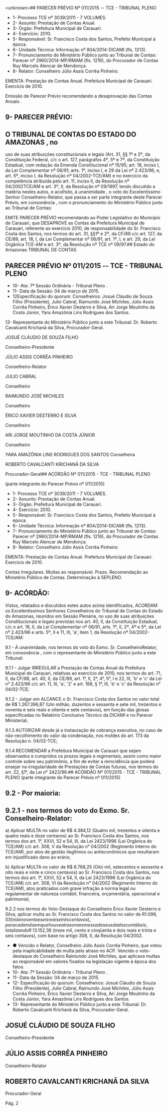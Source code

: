 &lt;unknown&gt;## PARECER PRÉVIO Nº 011/2015 -- TCE - TRIBUNAL PLENO

- 1- Processo TCE nº 3039/2011 - 7 VOLUMES.
- 2- Assunto: Prestação de Contas Anual.
- 3- Órgão: Prefeitura Municipal de Carauari.
- 4- Exercício: 2010.
- 5- Responsável: Sr. Francisco Costa dos Santos, Prefeito Municipal à época.
- 6- Unidade Técnica: Informação nº 804/2014-DICAMI (fls. 1213).
- 7-  Pronunciamento  do Ministério Público  junto  ao Tribunal  de Contas: Parecer  nº 2960/2014-MP/RMAM  (fls.  1216),  do  Procurador  de  Contas  Ruy  Marcelo  Alencar  de Mendonça.
- 8- Relator: Conselheiro Júlio Assis Corrêa Pinheiro.

EMENTA: Prestação de Contas Anual. Prefeitura  Municipal  de  Carauari.  Exercício de 2010.

Emissão de Parecer Prévio recomendando a desaprovação das Contas Anuais .

## 9- PARECER PRÉVIO:

## O TRIBUNAL DE CONTAS DO ESTADO DO AMAZONAS ,  no

uso  de  suas  atribuições  constitucionais  e  legais  (Art.  31,  §§  1º  e  2º,  da  Constituição Federal, c/c o art. 127, parágrafos 4º, 5º e 7º, da Constituição Estadual, com redação da Emenda Constitucional nº 15/95; art. 18, inciso I, da Lei Complementar nº 06/91; arts. 1º, inciso I, e 29 da Lei nº 2.423/96; e, art. 5º, inciso I, da Resolução nº 04/2002-TCE/AM) e no exercício da competência atribuída pelo art. 11, inciso II, da Resolução nº 04/2002TCE/AM e art. 3º, II, da Resolução nº 09/1997, tendo discutido a matéria nestes autos, e acolhido, à  unanimidade ,  o  voto  do  Excelentíssimo  Senhor  Conselheiro-Relator,  que passa a ser parte integrante deste Parecer Prévio, em consonância , com o pronunciamento do Ministério Público junto ao Tribunal de Contas:

EMITE PARECER PRÉVIO recomendando ao Poder Legislativo do  Município  de  Carauari,  que DESAPROVE as  Contas  da  Prefeitura  Municipal  de Carauari, referente ao exercício 2010, de responsabilidade do Sr. Francisco Costa dos Santos, nos termos do art. 31, §§1º e 2º, da CF/88 c/c art. 127, da CE/89, art. 18, I, da Lei Complementar  nº  06/91,  art.  1º,  I,  e  art.  29,  da  Lei  Orgânica  TCE-AM  e  art.  3º,  da Resolução nº TCE nº 09/97.## Estado do Amazonas TRIBUNAL DE CONTAS

## PARECER PRÉVIO Nº 011/2015 -- TCE - TRIBUNAL PLENO

- 10- Ata: 7ª Sessão Ordinária - Tribunal Pleno .
- 11- Data da Sessão: 04 de março de 2015.
- 12Especificação do quorum: Conselheiros: Josué Cláudio de Souza Filho (Presidente),  Julio  Cabral,  Raimundo  José  Michiles,  Júlio  Assis  Corrêa  Pinheiro,  Érico Xavier  Desterro  e  Silva, Ari  Jorge  Moutinho  da  Costa  Júnior,  Yara  Amazônia  Lins Rodrigues dos Santos.

13- Representante do Ministério Público junto a este Tribunal: Dr. Roberto Cavalcanti Krichanã da Silva, Procurador-Geral.

JOSUÉ CLÁUDIO DE SOUZA FILHO

Conselheiro-Presidente

JÚLIO ASSIS CORRÊA PINHEIRO

Conselheiro-Relator

JULIO CABRAL

Conselheiro

RAIMUNDO JOSÉ MICHILES

Conselheiro

ÉRICO XAVIER DESTERRO E SILVA

Conselheiro

ARI JORGE MOUTINHO DA COSTA JÚNIOR

Conselheiro

YARA AMAZÔNIA LINS RODRIGUES DOS SANTOS Conselheira

ROBERTO CAVALCANTI KRICHANÃ DA SILVA

Procurador-Geral## ACÓRDÃO Nº 011/2015 - TCE - TRIBUNAL PLENO

(parte integrante do Parecer Prévio nº 011/2015)

- 1- Processo TCE nº 3039/2011 - 7 VOLUMES.
- 2- Assunto: Prestação de Contas Anual.
- 3- Órgão: Prefeitura Municipal de Carauari.
- 4- Exercício: 2010.
- 5- Responsável: Sr. Francisco Costa dos Santos, Prefeito Municipal à época.
- 6- Unidade Técnica: Informação nº 804/2014-DICAMI (fls. 1213).
- 7-  Pronunciamento  do  Ministério  Público  junto  ao  Tribunal  de  Contas: Parecer  nº 2960/2014-MP/RMAM  (fls.  1216),  do  Procurador  de  Contas  Ruy  Marcelo  Alencar  de Mendonça.
- 8- Relator: Conselheiro Júlio Assis Corrêa Pinheiro.

EMENTA: Prestação de Contas Anual. Prefeitura Municipal de Carauari. Exercício de 2010.

Contas  Irregulares. Multas ao responsável. Prazo.  Recomendação  ao  Ministério  Público de Contas. Determinação à SEPLENO.

## 9- ACÓRDÃO:

Vistos, relatados e  discutidos estes autos acima identificados,  ACORDAM os Excelentíssimos  Senhores  Conselheiros  do  Tribunal  de  Contas  do  Estado  do Amazonas,  reunidos  em Sessão  Plenária,  no  uso  de suas  atribuições Constitucionais  e legais  previstas  nos  art.  40,  II, da  Constituição  Estadual,  c/c  o  art.  18,  II,  da Lei Complementar nº 06/91, arts. 1º, II, 2º, 4º e 5º, da Lei nº 2.423/96 e arts. 5º, II e 11, III, 'a', item 1, da Resolução nº 04/2002-TCE/AM:

9.1 -  Á unanimidade, nos termos do voto do Exmo. Sr. ConselheiroRelator,  em  consonância , com  o  representante  do  Ministério  Público  junto  a  este Tribunal:

9.1.1  -  Julgar IRREGULAR a  Prestação  de  Contas  Anual  da  Prefeitura Municipal de Carauari, relativas ao exercício de 2010, nos termos do art. 71, II, da CF/88, art. 40, II, da CE/89, art. 1°, II, 2°, 4°, 5°, I e 22, III, 'b' e 'c' da Lei n° 2.423/96 c/c art. 11, III, 'a', '2' e art. 188, § 1°, III, 'b' e 'c' da Resolução n° 04/02-TCE;

9.1.2 - Julgar em ALCANCE o Sr. Francisco Costa dos Santos no valor total de R$ 1.267.396,87 (Um milhão, duzentos e sessenta e sete mil, trezentos e noventa e seis  reais  e  oitenta  e  sete centavos),  em  função  das  glosas  especificadas  no  Relatório Conclusivo Técnico da DICAMI e no Parecer Ministerial;

9.1.3 AUTORIZAR desde já a instauração de cobrança executiva, no caso de  não-recolhimento  do  valor  da  condenação,  nos moldes  do  art.  173  da Resolução  n. 04/02-TCE;

9.1.4  RECOMENDAR a  Prefeitura  Municipal  de  Carauari  que  sejam observados e cumpridos os prazos legais e regimentais, assim como maior controle sobre seu  patrimônio,  a  fim  de  evitar  a  reincidência  que  poderá  ensejar  na  irregularidade  de Prestações de Contas futuras, nos termos do art. 22, §1°, da Lei n° 2423/96.## ACÓRDÃO Nº 011/2015 - TCE - TRIBUNAL PLENO (parte integrante do Parecer Prévio nº 011/2015)

## 9.2 - Por maioria:

## 9.2.1 - nos termos do voto do Exmo. Sr. Conselheiro-Relator:

a) Aplicar MULTA no valor de R$ 4.384,12 (Quatro mil, trezentos e oitenta e quatro reais e doze centavos) ao Sr. Francisco Costa dos Santos, nos termos dos art. 1°, XXVI,  52  e  54,  III,  da  Lei  2423/1996  (Lei  Orgânica  do  TCE/AM)  c/c  art.  308,  V  da Resolução n° 04/2002 (Regimento Interno do TCE/AM), por atos de gestão ilegítimos ou antieconômicos que resultaram em injustificado dano ao erário;

b) Aplicar MULTA no valor de R$ 8.768,25 (Oito mil, setecentos e sessenta e oito reais e vinte e cinco centavos) ao Sr. Francisco Costa dos Santos, nos termos dos art. 1°,  XXVI, 52 e 54, II, da Lei 2423/1996 (Lei Orgânica do TCE/AM) c/c art. 308, VI da Resolução  n°  04/2002  (Regimento  Interno  do  TCE/AM),  atos  praticados  com  grave infração  à  norma  legal  ou  regulamentar  de  natureza  contábil,  financeira,  orçamentária, operacional e patrimonial;

9.2.2  nos  termos  do  Voto-Destaque  do  Conselheiro  Érico  Xavier Desterro e Silva, aplicar multa ao Sr. Francisco Costa dos Santos no valor de R$1.096,03 (mil  e  noventa  e  seis  reais  e  três centavos),  para  cada  mês  em  que  houve  atraso  na remessa de seus dados contábeis, totalizando R$ 13.152,36 (treze mil, cento e cinqüenta e dois reais e trinta e seis centavos), com base no artigo 308, II, da Resolução 04/2002.

- ● Vencido o Relator, Conselheiro Júlio Assis Corrêa Pinheiro, que votou pela inaplicabilidade  de  multa  pelo  atraso  no  ACP.  Vencido  o  voto-destaque  do  Conselheiro Raimundo  José  Michiles,  que  aplicava  multas  ao  responsável  em  valores  fixados  na legislação vigente à época dos fatos.
- 10- Ata: 7ª Sessão Ordinária - Tribunal Pleno .
- 11- Data da Sessão: 04 de março de 2015.
- 12- Especificação do quorum: Conselheiros: Josué Cláudio de Souza Filho (Presidente), Julio Cabral, Raimundo José Michiles, Júlio Assis Corrêa Pinheiro, Érico Xavier Desterro e Silva, Ari Jorge Moutinho da Costa Júnior, Yara Amazônia Lins Rodrigues dos Santos.
- 13- Representante do Ministério Público junto a este Tribunal: Dr. Roberto Cavalcanti Krichanã da Silva, Procurador-Geral.

## JOSUÉ CLÁUDIO DE SOUZA FILHO

Conselheiro-Presidente

## JÚLIO ASSIS CORRÊA PINHEIRO

Conselheiro-Relator

## ROBERTO CAVALCANTI KRICHANÃ DA SILVA

Procurador-Geral

Pág. 2